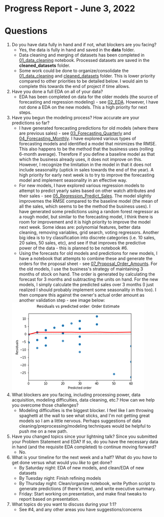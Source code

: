 # Progress Report - June 3, 2022

# Questions

1. Do you have data fully in hand and if not, what blockers are you facing?
    - Yes, the data is fully in hand and saved in the **data** folder.
    - Data cleaning and merging of datasets has been completed in [01_data_cleaning](./code/01_data_cleaning.ipynb) notebook. Processed datasets are saved in the **cleaned_datasets** folder.
    - Some work could be done to organize/consolidate the [01_data_cleaning](./code/01_data_cleaning.ipynb) and [cleaned_datasets](./cleaned_datasets/) folder. This is lower priority compared to other priorities to be detailed below. I would aim to complete this towards the end of project if time allows.
2. Have you done a full EDA on all of your data?
    - EDA has been completed on data for the older models (the source of forecasting and regression modeling) - see [02_EDA](./code/02_EDA.ipynb). However, I have not done a EDA on the new models. This a high priority for next steps. 
3. Have you begun the modeling process? How accurate are your predictions so far?
   - I have generated forecasting predictions for old models (where there are previous sales) - see [03_Forecasting_Quarterly](./code/03_Forecasting_Quarterly.ipynb) and [04_Forecasting_Monthly](./code/04_Forecasting_Monthly.ipynb). I have explored various types of forecasting models and identified a model that minimizes the RMSE. This also happens to be the method that the business uses (rolling 6-month average). Therefore if you define a baseline model as that which the business already uses, it does not improve on this. However, I recognize the limitation in the model in that it does not include seasonality (uptick in sales towards the end of the year). A high priority for early next week is to try to improve the forecasting model and implement seasonality in an effective way.
   - For new models, I have explored various regression models to attempt to predict yearly sales based on other watch attributes and their sales - see [05_Regression_Predict_Sales](./code/05_Regression_Predict_Sales.ipynb). The model slightly improvemes the RMSE compared to the baseline model (the mean of all the sales, which seems to be the method the business uses). I have generated some predictions using a random forest regressor as a rough model, but similar to the forecasting model, I think there is room for improvement and it is high priority to improve the model next week. Some ideas are: polynomial features, better data cleaning, removing variables, grid search, voting regressors. Another big idea is to try classification into discrete categories (i.e. 10 sales, 20 sales, 50 sales, etc), and see if that improves the predictive power of the data - this is planned to be notebook #6.
   - Using the forecasts for old models and predictions for new models, I have a notebook that attempts to combine these and generate the orders for the proposal sheet - see [07_Proposal_Order_Amounts](./code/07_Proposal_Order_Amounts.ipynb). For the old models, I use the business's strategy of maintaining 3 months of stock on hand. The order is generated by calculating the forecast for 3 months and subtracting the units on hand. For the new models, I simply calculate the predicted sales over 3 months (I just realized I should probably implement some seasonality in this too). I then compare this against the owner's actual order amount as another validation step - see image below:
   <img src='./images/Order_Estimate.png'>
4. What blockers are you facing, including processing power, data acquisition, modeling difficulties, data cleaning, etc.? How can we help you overcome those challenges?
    - Modeling difficulties is the biggest blocker. I feel like I am throwing spaghetti at the wall to see what sticks, and I'm not getting great models so I am a little nervous. Perhaps suggestions of data cleaning/preprocessing/modeling techniques would be helpful to push me on a new path.
5. Have you changed topics since your lightning talk? Since you submitted your Problem Statement and EDA? If so, do you have the necessary data in hand (and the requisite EDA completed) to continue moving forward?
    - No.
6. What is your timeline for the next week and a half? What do you _have_ to get done versus what would you _like_ to get done?
    - By Saturday night: EDA of new models, and clean/EDA of new datasets
    - By Tuesday night: Finish refining models
    - By Thursday night: Clean/organize notebook, write Python script to generate predictions (if there's time), and write executive summary.
    - Friday: Start working on presentation, and make final tweaks to report based on presentation.
7. What topics do you want to discuss during your 1:1?
    - See #4, and any other areas you have suggestions/concerns

